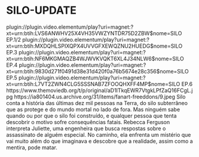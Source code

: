 # SILO-UPDATE


<item>
<title>[COLOR silver][B] SILO 1º TEMPORADA [/COLOR][/B][COLOR yellow]  FULL HD  [B][/COLOR][/B]</title>
<link>plugin://plugin.video.elementum/play?uri=magnet:?xt=urn:btih:LVS6ANWHV25X4VH35VWZYNTDR75D2ZBW$nome=SILO EP.1/2</link>
<link>plugin://plugin.video.elementum/play?uri=magnet:?xt=urn:btih:MXDQHLSPIXQPX4UVVGFXEWQZNU2HUEDG$nome=SILO EP.3</link>
<link>plugin://plugin.video.elementum/play?uri=magnet:?xt=urn:btih:NF6MKGMAQZB4WJWVKVQKT6XL4J34NLW6$nome=SILO EP.4</link>
<link>plugin://plugin.video.elementum/play?uri=magnet:?xt=urn:btih:9830d271f0491d38e31d420f0a76b5674e28c356$nome=SILO EP.5</link>
<link>plugin://plugin.video.elementum/play?uri=magnet:?xt=urn:btih:L7VT2ZWN4CLG5SSSNAB7ZFOOQHXFF4MP$nome=SILO EP.6</link>
<thumbnail>https://www.themoviedb.org/t/p/original/aD1ITkqEWR7VtgkLPfZaQ16FCgL.jpg</thumbnail>
<fanart>https://ia801404.us.archive.org/31/items/fanart-freeddons/9.jpeg</fanart>
<info>Silo conta a história das últimas dez mil pessoas na Terra, do silo subterrâneo que as protege e do mundo mortal no lado de fora. Mas ninguém sabe quando ou por que o silo foi construído, e qualquer pessoa que tenta descobrir o motivo sofre consequências fatais. Rebecca Ferguson interpreta Juliette, uma engenheira que busca respostas sobre o assassinato de alguém especial. No caminho, ela enfrenta um mistério que vai muito além do que imaginava e descobre que a realidade, assim como a mentira, pode matar.</info>
</item>
